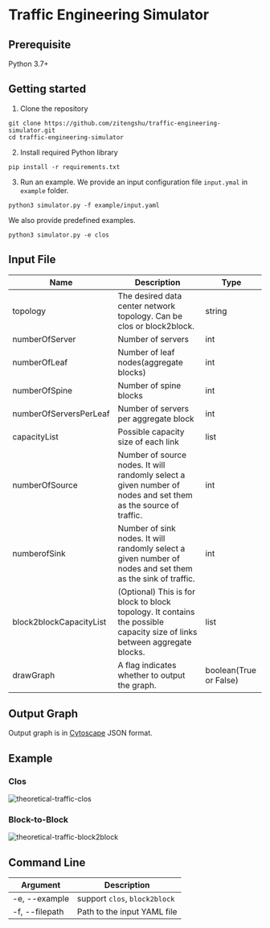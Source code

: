 # Traffic Engineering Simulator

## Prerequisite

Python 3.7+

## Getting started

1. Clone the repository

```
git clone https://github.com/zitengshu/traffic-engineering-simulator.git
cd traffic-engineering-simulator
```

2. Install required Python library

```
pip install -r requirements.txt
```

3. Run an example. We provide an input configuration file `input.ymal` in `example` folder.

```
python3 simulator.py -f example/input.yaml
```

We also provide predefined examples.

```
python3 simulator.py -e clos
```



## Input File

| Name                    | Description                                                  | Type                   |
| ----------------------- | ------------------------------------------------------------ | ---------------------- |
| topology                | The desired data center network topology. Can be clos or block2block. | string                 |
| numberOfServer          | Number of servers                                            | int                    |
| numberOfLeaf            | Number of leaf nodes(aggregate blocks)                       | int                    |
| numberOfSpine           | Number of spine blocks                                       | int                    |
| numberOfServersPerLeaf  | Number of servers per aggregate block                        | int                    |
| capacityList            | Possible capacity size of each link                          | list                   |
| numberOfSource          | Number of source nodes. It will randomly select a given number of nodes and set them as the source of traffic. | int                    |
| numberofSink            | Number of sink nodes. It will randomly select a given number of nodes and set them as the sink of traffic. | int                    |
| block2blockCapacityList | (Optional) This is for block to block topology. It contains the possible capacity size of links between aggregate blocks. | list                   |
| drawGraph               | A flag indicates whether to output the graph.                | boolean(True or False) |



## Output Graph

Output graph is in [Cytoscape](https://manual.cytoscape.org/en/stable/index.html) JSON format.



## Example

### Clos

![theoretical-traffic-clos](../example/theoretical-traffic-clos.png)

### Block-to-Block

![theoretical-traffic-block2block](../example/theoretical-traffic-block2block.png)



## Command Line

| Argument       | Description                   |
| -------------- | ----------------------------- |
| -e, --example  | support `clos`, `block2block` |
| -f, --filepath | Path to the input YAML file   |

